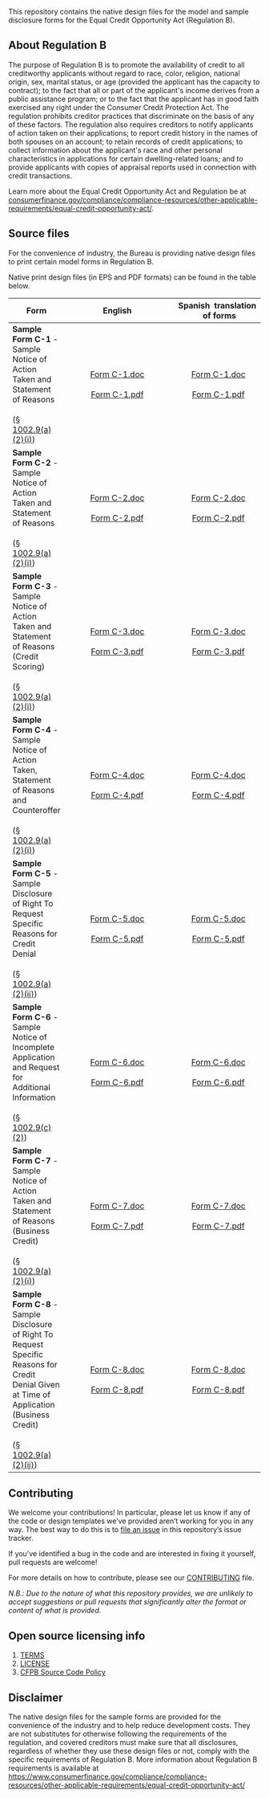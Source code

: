 This repository contains the native design files for the model and sample disclosure forms for the Equal Credit Opportunity Act (Regulation B).


## About Regulation B

The purpose of Regulation B is to promote the availability of credit to all creditworthy applicants without regard to race, color, religion, national origin, sex, marital status, or age (provided the applicant has the capacity to contract); to the fact that all or part of the applicant's income derives from a public assistance program; or to the fact that the applicant has in good faith exercised any right under the Consumer Credit Protection Act.  The regulation prohibits creditor practices that discriminate on the basis of any of these factors.  The regulation also requires creditors to notify applicants of action taken on their applications; to report credit history in the names of both spouses on an account; to retain records of credit applications; to collect information about the applicant's race and other personal characteristics in applications for certain dwelling-related loans; and to provide applicants with copies of appraisal reports used in connection with credit transactions.

Learn more about the Equal Credit Opportunity Act and Regulation be at [consumerfinance.gov/compliance/compliance-resources/other-applicable-requirements/equal-credit-opportunity-act/](https://www.consumerfinance.gov/compliance/compliance-resources/other-applicable-requirements/equal-credit-opportunity-act/).



## Source files

For the convenience of industry, the Bureau is providing native design files to print certain model forms in Regulation B.

Native print design files (in EPS and PDF formats) can be found in the table below.

| Form | &nbsp;&nbsp;&nbsp;&nbsp;&nbsp;&nbsp;&nbsp;&nbsp;&nbsp;&nbsp;&nbsp;&nbsp;&nbsp;&nbsp;&nbsp;&nbsp;English&nbsp;&nbsp;&nbsp;&nbsp;&nbsp;&nbsp;&nbsp;&nbsp;&nbsp;&nbsp;&nbsp;&nbsp;&nbsp;&nbsp;&nbsp;&nbsp; | &nbsp;&nbsp;Spanish&nbsp;&nbsp;translation&nbsp;&nbsp;&nbsp;<br>&nbsp;of&nbsp;forms|
|----------------|:-----:|:-------:|
| **Sample Form C-1** - Sample Notice of Action Taken and Statement of Reasons<br><br>([§ 1002.9(a)(2)(i)](https://www.consumerfinance.gov/rules-policy/regulations/1002/9/#a-2-i)) | [Form C-1.doc](print/Form%20C-1.docx)<br><br>[Form C-1.pdf](print/Form_C-1_english.pdf) | [Form C-1.doc](print_es/Form%20C-1_es.docx)<br><br>[Form C-1.pdf](print_es/Form%20C-1_es.pdf) |
| **Sample Form C-2** - Sample Notice of Action Taken and Statement of Reasons<br><br>([§ 1002.9(a)(2)(i)](https://www.consumerfinance.gov/rules-policy/regulations/1002/9/#a-2-i)) | [Form C-2.doc](print/Form%20C-2.docx)<br><br>[Form C-2.pdf](print/Form_C-2_english.pdf) | [Form C-2.doc](print_es/Form%20C-2_es.docx)<br><br>[Form C-2.pdf](print_es/Form%20C-2_es.pdf) |
| **Sample Form C-3** - Sample Notice of Action Taken and Statement of Reasons (Credit Scoring)<br><br>([§ 1002.9(a)(2)(i)](https://www.consumerfinance.gov/rules-policy/regulations/1002/9/#a-2-i)) | [Form C-3.doc](print/Form%20C-3.docx)<br><br>[Form C-3.pdf](print/Form_C-3_english.pdf) | [Form C-3.doc](print_es/Form%20C-3_es.docx)<br><br>[Form C-3.pdf](print_es/Form%20C-3_es.pdf) |
| **Sample Form C-4** - Sample Notice of Action Taken, Statement of Reasons and Counteroffer<br><br>([§ 1002.9(a)(2)(i)](https://www.consumerfinance.gov/rules-policy/regulations/1002/9/#a-2-i)) | [Form C-4.doc](print/Form%20C-4.docx)<br><br>[Form C-4.pdf](print/Form_C-4_english.pdf) | [Form C-4.doc](print_es/Form%20C-4_es.docx)<br><br>[Form C-4.pdf](print_es/Form%20C-4_es.pdf) |
| **Sample Form C-5** - Sample Disclosure of Right To Request Specific Reasons for Credit Denial<br><br>([§ 1002.9(a)(2)(ii)](https://www.consumerfinance.gov/rules-policy/regulations/1002/9/#a-2-ii)) | [Form C-5.doc](print/Form%20C-5.docx)<br><br>[Form C-5.pdf](print/Form_C-5_english.pdf) | [Form C-5.doc](print_es/Form%20C-5_es.docx)<br><br>[Form C-5.pdf](print_es/Form%20C-5_es.pdf) |
| **Sample Form C-6** - Sample Notice of Incomplete Application and Request for Additional Information<br><br>([§ 1002.9(c)(2)](https://www.consumerfinance.gov/rules-policy/regulations/1002/9/#c-2)) | [Form C-6.doc](print/Form%20C-6.docx)<br><br>[Form C-6.pdf](print/Form_C-6_english.pdf) | [Form C-6.doc](print_es/Form%20C-6_es.docx)<br><br>[Form C-6.pdf](print_es/Form%20C-6_es.pdf) |
| **Sample Form C-7** - Sample Notice of Action Taken and Statement of Reasons (Business Credit)<br><br>([§ 1002.9(a)(2)(i)](https://www.consumerfinance.gov/rules-policy/regulations/1002/9/#a-2-i)) | [Form C-7.doc](print/Form%20C-7.docx)<br><br>[Form C-7.pdf](print/Form_C-7_english.pdf) | [Form C-7.doc](print_es/Form%20C-7_es.docx)<br><br>[Form C-7.pdf](print_es/Form%20C-7_es.pdf) |
| **Sample Form C-8** - Sample Disclosure of Right To Request Specific Reasons for Credit Denial Given at Time of Application (Business Credit)<br><br>([§ 1002.9(a)(2)(ii)](https://www.consumerfinance.gov/rules-policy/regulations/1002/9/#a-2-ii)) | [Form C-8.doc](print/Form%20C-8.docx)<br><br>[Form C-8.pdf](print/Form_C-8_english.pdf) | [Form C-8.doc](print_es/Form%20C-8_es.docx)<br><br>[Form C-8.pdf](print_es/Form%20C-8_es.pdf) |

## Contributing

We welcome your contributions! In particular, please let us know if any of the
code or design templates we’ve provided aren’t working for you in any way.
The best way to do this is to [file an issue](https://github.com/cfpb/prepaid-disclosure-files/issues/new)
in this repository’s issue tracker.

If you’ve identified a bug in the code and are interested in fixing it yourself,
pull requests are welcome!

For more details on how to contribute, please see our
[CONTRIBUTING](CONTRIBUTING.md) file.

_N.B.: Due to the nature of what this repository provides, we are unlikely to
accept suggestions or pull requests that significantly alter the format
or content of what is provided._


## Open source licensing info

1.	[TERMS](TERMS.md)
2.	[LICENSE](LICENSE)
3.	[CFPB Source Code Policy](https://cfpb.github.io/source-code-policy/)


## Disclaimer

The native design files for the sample forms are provided for the convenience of the industry and to help reduce development costs. They are not substitutes for otherwise following the requirements of the regulation, and covered creditors must make sure that all disclosures, regardless of whether they use these design files or not, comply with the specific requirements of Regulation B. More information about Regulation B requirements is available at
https://www.consumerfinance.gov/compliance/compliance-resources/other-applicable-requirements/equal-credit-opportunity-act/
